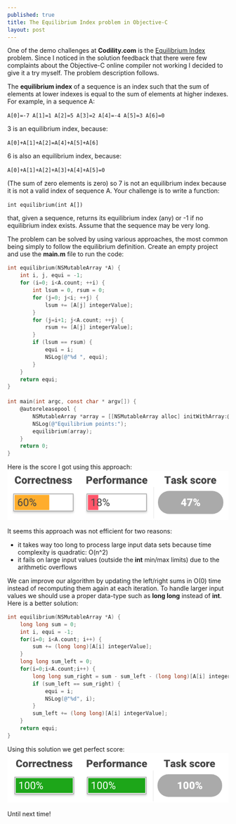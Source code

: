```yaml
---
published: true
title: The Equilibrium Index problem in Objective-C
layout: post
---
```

One of the demo challenges at __Codility.com__ is the [Equilibrium Index](https://codility.com/demo/take-sample-test/) problem. Since I noticed in the solution feedback that there were few complaints about the Objective-C online compiler not working I decided to give it a try myself. The problem description follows.

The __equilibrium index__ of a sequence is an index such that the sum of elements at lower indexes is equal to the sum of elements at higher indexes. For example, in a sequence A:

`A[0]=-7 A[1]=1 A[2]=5 A[3]=2 A[4]=-4 A[5]=3 A[6]=0`

3 is an equilibrium index, because:

`A[0]+A[1]+A[2]=A[4]+A[5]+A[6]`

6 is also an equilibrium index, because:

`A[0]+A[1]+A[2]+A[3]+A[4]+A[5]=0`

(The sum of zero elements is zero) so 7 is not an equilibrium index because it is not a valid index of sequence A. Your challenge is to write a function:

`int equilibrium(int A[])`

that, given a sequence, returns its equilibrium index (any) or -1 if no equilibrium index exists. Assume that the sequence may be very long.

The problem can be solved by using various approaches, the most common being simply to follow the equilibrium definition. Create an empty project and use the __main.m__ file to run the code:

```objective-c
int equilibrium(NSMutableArray *A) {
    int i, j, equi = -1;
    for (i=0; i<A.count; ++i) {
        int lsum = 0, rsum = 0;
        for (j=0; j<i; ++j) {
            lsum += [A[j] integerValue];
        }
        for (j=i+1; j<A.count; ++j) {
            rsum += [A[j] integerValue];
        }
        if (lsum == rsum) {
            equi = i;
            NSLog(@"%d ", equi);
        }
    }
    return equi;
}

int main(int argc, const char * argv[]) {
    @autoreleasepool {
        NSMutableArray *array = [[NSMutableArray alloc] initWithArray:@[@-1, @3, @-4, @5, @1, @-6, @2, @1]];
        NSLog(@"Equilibrium points:");
        equilibrium(array);
    }
    return 0;
} 
```

Here is the score I got using this approach:
![alt text](../images/equi_bad.png "Bad score")

It seems this approach was not efficient for two reasons:
- it takes way too long to process large input data sets because time complexity is quadratic: O(n^2)
- it fails on large input values (outside the __int__ min/max limits) due to the arithmetic overflows

We can improve our algorithm by updating the left/right sums in O(0) time instead of recomputing them again at each iteration. To handle larger input values we should use a proper data-type such as __long long__ instead of __int__. Here is a better solution:

```objective-c
int equilibrium(NSMutableArray *A) {
    long long sum = 0;
    int i, equi = -1;
    for(i=0; i<A.count; i++) {
        sum += (long long)[A[i] integerValue];
    }
    long long sum_left = 0;
    for(i=0;i<A.count;i++) {
        long long sum_right = sum - sum_left - (long long)[A[i] integerValue];
        if (sum_left == sum_right) {
            equi = i;
            NSLog(@"%d", i);
        }
        sum_left += (long long)[A[i] integerValue];
    }
    return equi;
}
```

Using this solution we get perfect score:
![alt text](../images/equi_good.png "Good score")

Until next time!
